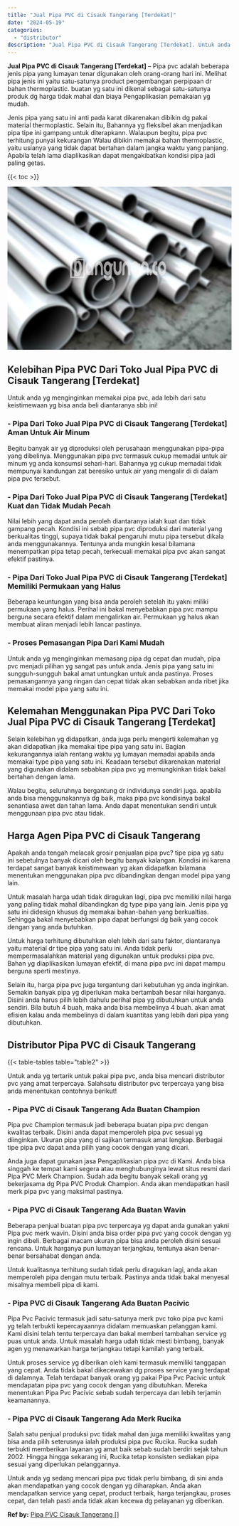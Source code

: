 ```yaml
---
title: "Jual Pipa PVC di Cisauk Tangerang [Terdekat]"
date: "2024-05-19"
categories: 
  - "distributor"
description: "Jual Pipa PVC di Cisauk Tangerang [Terdekat]. Untuk anda yg sedang mencari pipa pvc tidak perlu bimbang, di sini anda akan mendapatkan yang cocok dengan yg d..."
---
```


**Jual Pipa PVC di Cisauk Tangerang \[Terdekat\]** – Pipa pvc adalah beberapa jenis pipa yang lumayan tenar digunakan oleh orang-orang hari ini. Melihat pipa jenis ini yaitu satu-satunya product pengembangan perpipaan dr bahan thermoplastic. buatan yg satu ini dikenal sebagai satu-satunya produk dg harga tidak mahal dan biaya Pengaplikasian pemakaian yg mudah.

Jenis pipa yang satu ini anti pada karat dikarenakan dibikin dg pakai material thermoplastic. Selain itu, Bahannya yg fleksibel akan menjadikan pipa tipe ini gampang untuk diterapkann. Walaupun begitu, pipa pvc terhitung punyai kekurangan Walau dibikin memakai bahan thermoplastic, yaitu usianya yang tidak dapat bertahan dalam jangka waktu yang panjang. Apabila telah lama diaplikasikan dapat mengakibatkan kondisi pipa jadi paling getas.

{{< toc >}}

![Jual Pipa PVC di Cisauk Tangerang [Terdekat]](/images/jaul-pipa-pvc-48.png)

## Kelebihan Pipa PVC Dari Toko Jual Pipa PVC di Cisauk Tangerang \[Terdekat\]

Untuk anda yg menginginkan memakai pipa pvc, ada lebih dari satu keistimewaan yg bisa anda beli diantaranya sbb ini!

### \- Pipa Dari Toko Jual Pipa PVC di Cisauk Tangerang \[Terdekat\] Aman Untuk Air Minum

Begitu banyak air yg diproduksi oleh perusahaan menggunakan pipa-pipa yang dibelinya. Menggunakan pipa pvc termasuk cukup memadai untuk air minum yg anda konsumsi sehari-hari. Bahannya yg cukup memadai tidak mempunyai kandungan zat beresiko untuk air yang mengalir di di dalam pipa pvc tersebut.

### \- Pipa Dari Toko Jual Pipa PVC di Cisauk Tangerang \[Terdekat\] Kuat dan Tidak Mudah Pecah

Nilai lebih yang dapat anda peroleh diantaranya ialah kuat dan tidak gampang pecah. Kondisi ini sebab pipa pvc diproduksi dari material yang berkualitas tinggi, supaya tidak bakal pengaruhi mutu pipa tersebut dikala anda menggunakannya. Tentunya anda mungkin kesal bilamana menempatkan pipa tetap pecah, terkecuali memakai pipa pvc akan sangat efektif pastinya.

### \- Pipa Dari Toko Jual Pipa PVC di Cisauk Tangerang \[Terdekat\] Memiliki Permukaan yang Halus

Beberapa keuntungan yang bisa anda peroleh setelah itu yakni miliki permukaan yang halus. Perihal ini bakal menyebabkan pipa pvc mampu berguna secara efektif dalam mengalirkan air. Permukaan yg halus akan membuat aliran menjadi lebih lancar pastinya.

### \- Proses Pemasangan Pipa Dari Kami Mudah

Untuk anda yg menginginkan memasang pipa dg cepat dan mudah, pipa pvc menjadi pilihan yg sangat pas untuk anda. Jenis pipa yang satu ini sungguh-sungguh bakal amat untungkan untuk anda pastinya. Proses pemasangannya yang ringan dan cepat tidak akan sebabkan anda ribet jika memakai model pipa yang satu ini.

## Kelemahan Menggunakan Pipa PVC Dari Toko Jual Pipa PVC di Cisauk Tangerang \[Terdekat\]

Selain kelebihan yg didapatkan, anda juga perlu mengerti kelemahan yg akan didapatkan jika memakai tipe pipa yang satu ini. Bagian kekurangannya ialah rentang waktu yg lumayan memadai apabila anda memakai type pipa yang satu ini. Keadaan tersebut dikarenakan material yang digunakan didalam sebabkan pipa pvc yg memungkinkan tidak bakal bertahan dengan lama.

Walau begitu, seluruhnya bergantung dr individunya sendiri juga. apabila anda bisa menggunakannya dg baik, maka pipa pvc kondisinya bakal senantiasa awet dan tahan lama. Anda dapat menentukan sendiri untuk menggunaan pipa pvc atau tidak.

## Harga Agen Pipa PVC di Cisauk Tangerang

Apakah anda tengah melacak grosir penjualan pipa pvc? tipe pipa yg satu ini sebetulnya banyak dicari oleh begitu banyak kalangan. Kondisi ini karena terdapat sangat banyak keistimewaan yg akan didapatkan bilamana menentukan menggunakan pipa pvc dibandingkan dengan model pipa yang lain.

Untuk masalah harga udah tidak diragukan lagi, pipa pvc memiliki nilai harga yang paling tidak mahal dibandingkan dg type pipa yang lain. Jenis pipa yg satu ini didesign khusus dg memakai bahan-bahan yang berkualtias. Sehingga bakal menyebabkan pipa dapat berfungsi dg baik yang cocok dengan yang anda butuhkan.

Untuk harga terhitung dibutuhkan oleh lebih dari satu faktor, diantaranya yaitu material dr tipe pipa yang satu ini. Anda tidak perlu mempermasalahkan material yang digunakan untuk produksi pipa pvc. Bahan yg diaplikasikan lumayan efektif, di mana pipa pvc ini dapat mampu berguna sperti mestinya.

Selain itu, harga pipa pvc juga tergantung dari kebutuhan yg anda inginkan. Semakin banyak pipa yg diperlukan maka bertambah besar nilai harganya. Disini anda harus pilih lebih dahulu perihal pipa yg dibutuhkan untuk anda sendiri. Bila butuh 4 buah, maka anda bisa membelinya 4 buah. akan amat efisien kalau anda membelinya di dalam kuantitas yang lebih dari pipa yang dibutuhkan.

## Distributor Pipa PVC di Cisauk Tangerang

{{< table-tables table="table2" >}}

Untuk anda yg tertarik untuk pakai pipa pvc, anda bisa mencari distributor pvc yang amat terpercaya. Salahsatu distributor pvc terpercaya yang bisa anda menentukan contohnya berikut!

### \- Pipa PVC di Cisauk Tangerang Ada Buatan Champion

Pipa pvc Champion termasuk jadi beberapa buatan pipa pvc dengan kwalitas terbaik. Disini anda dapat memperoleh pipa pvc sesuai yg diinginkan. Ukuran pipa yang di sajikan termasuk amat lengkap. Berbagai tipe pipa pvc dapat anda pilih yang cocok dengan yang dicari.

Anda juga dapat gunakan jasa Pengaplikasian pipa pvc di Kami. Anda bisa singgah ke tempat kami segera atau menghubunginya lewat situs resmi dari Pipa PVC Merk Champion. Sudah ada begitu banyak sekali orang yg bekerjasama dg Pipa PVC Produk Champion. Anda akan mendapatkan hasil merk pipa pvc yang maksimal pastinya.

### \- Pipa PVC di Cisauk Tangerang Ada Buatan Wavin

Beberapa penjual buatan pipa pvc terpercaya yg dapat anda gunakan yakni Pipa pvc merk wavin. Disini anda bisa order pipa pvc yang cocok dengan yg ingin dibeli. Berbagai macam ukuran pipa bisa anda peroleh disini sesuai rencana. Untuk harganya pun lumayan terjangkau, tentunya akan benar-benar bersahabat dengan anda.

Untuk kualitasnya terhitung sudah tidak perlu diragukan lagi, anda akan memperoleh pipa dengan mutu terbaik. Pastinya anda tidak bakal menyesal misalnya membeli pipa di kami.

### \- Pipa PVC di Cisauk Tangerang Ada Buatan Pacivic

Pipa Pvc Pacivic termasuk jadi satu-satunya merk pvc toko pipa pvc kami yg telah terbukti kepercayaannya didalam memuaskan pelanggan kami. Kami disini telah tentu terpercaya dan bakal memberi tambahan service yg puas untuk anda. Untuk masalah harga udah tidak mesti bimbang, banyak agen yg menawarkan harga terjangkau tetapi kamilah yang terbaik.

Untuk proses service yg diberikan oleh kami termasuk memiliki tanggapan yang cepat. Anda tidak bakal dikecewakan dg proses service yang terdapat di dalamnya. Telah terdapat banyak orang yg pakai Pipa Pvc Pacivic untuk mendapatan pipa pvc yang cocok dengan yang dibutuhkan. Mereka menentukan Pipa Pvc Pacivic sebab sudah terpercaya dan lebih terjamin keamanannya.

### \- Pipa PVC di Cisauk Tangerang Ada Merk Rucika

Salah satu penjual produksi pvc tidak mahal dan juga memiliki kwalitas yang bisa anda pilih seterusnya ialah produksi pipa pvc Rucika. Rucika sudah terbukti memberikan layanan yg amat baik sebab sudah berdiri sejak tahun 2002. Hingga hingga sekarang ini, Rucika tetap konsisten sediakan pipa sesuai yang diperlukan pelanggannya.

Untuk anda yg sedang mencari pipa pvc tidak perlu bimbang, di sini anda akan mendapatkan yang cocok dengan yg diharapkan. Anda akan mendapatkan service yang cepat, product terbaik, harga terjangkau, proses cepat, dan telah pasti anda tidak akan kecewa dg pelayanan yg diberikan.

**Ref by:** [Pipa PVC Cisauk Tangerang []](https://id.wikipedia.org/wiki/Pipa)
